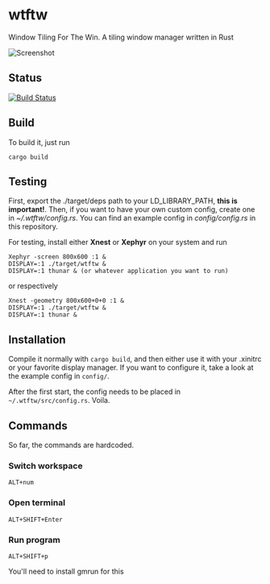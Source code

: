 wtftw
=====

Window Tiling For The Win. A tiling window manager written in Rust

![Screenshot](https://i.imgur.com/Pq03fLx.jpg)

## Status
[![Build Status](https://travis-ci.org/Kintaro/wtftw.svg?branch=master)](https://travis-ci.org/Kintaro/wtftw)

## Build

To build it, just run

```
cargo build
```

## Testing

First, export the ./target/deps path to your LD_LIBRARY_PATH, **this is important!**.
Then, if you want to have your own custom config, create one in *~/.wtftw/config.rs*.
You can find an example config in *config/config.rs* in this repository.

For testing, install either **Xnest** or **Xephyr** on your system and run

```
Xephyr -screen 800x600 :1 &
DISPLAY=:1 ./target/wtftw &
DISPLAY=:1 thunar & (or whatever application you want to run)
```

or respectively

```
Xnest -geometry 800x600+0+0 :1 &
DISPLAY=:1 ./target/wtftw &
DISPLAY=:1 thunar &
```

## Installation

Compile it normally with ```cargo build```, and then either use it with your .xinitrc
or your favorite display manager. If you want to configure it, take a look at the example config in
```config/```.

After the first start, the config needs to be placed in ```~/.wtftw/src/config.rs```. Voila.

## Commands

So far, the commands are hardcoded.

### Switch workspace
```
ALT+num
```

### Open terminal
```
ALT+SHIFT+Enter
```

### Run program

```
ALT+SHIFT+p
```
You'll need to install gmrun for this

